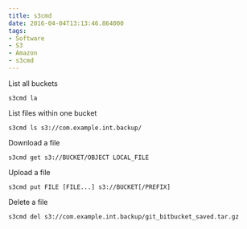 ```yaml
---
title: s3cmd
date: 2016-04-04T13:13:46.864000
tags: 
- Software
- S3
- Amazon
- s3cmd
---
```



List all buckets

    s3cmd la

List files within one bucket

    s3cmd ls s3://com.example.int.backup/

Download a file

    s3cmd get s3://BUCKET/OBJECT LOCAL_FILE

Upload a file

    s3cmd put FILE [FILE...] s3://BUCKET[/PREFIX]

Delete a file

    s3cmd del s3://com.example.int.backup/git_bitbucket_saved.tar.gz
